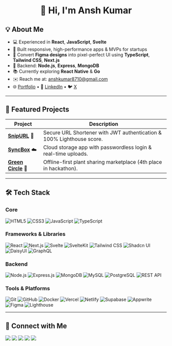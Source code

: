 <h1 align="center">👋 Hi, I'm Ansh Kumar</h1>


## 💡 About Me
- 💻 Experienced in **React**, **JavaScript**, **Svelte**  
- 🚀 Built responsive, high-performance apps & MVPs for startups  
- 🎨 Convert **Figma designs** into pixel-perfect UI using **TypeScript**, **Tailwind CSS**, **Next.js**  
- 🔗 Backend: **Node.js**, **Express**, **MongoDB**  
- 📚 Currently exploring **React Native** & **Go**  
- ✉️ Reach me at: [anshkumar8710@gmail.com](mailto:anshkumar8710@gmail.com)  
- 🌐 [Portfolio](https://ansh-kumar-portfolio.vercel.app) • 💼 [LinkedIn](https://www.linkedin.com/in/ansh-kumar-715b60242) • 🐦 [X](https://x.com/anshkumar8710)

---

## 🌟 Featured Projects

| Project | Description 
|---------|-------------
| **[SnipURL](https://snipurl-gules.vercel.app)** 🔗 | Secure URL Shortener with JWT authentication & 100% Lighthouse score.
| **[SyncBox](https://sync-box.vercel.app)** ☁️ | Cloud storage app with passwordless login & real-time uploads. 
| **[Green Circle](https://green-circle.pages.dev/)** 🌱 | Offline-first plant sharing marketplace (4th place in hackathon).

---

## 🛠 Tech Stack

### **Core**
![HTML5](https://img.shields.io/badge/HTML5-E34F26?style=for-the-badge&logo=html5&logoColor=white)
![CSS3](https://img.shields.io/badge/CSS3-1572B6?style=for-the-badge&logo=css3&logoColor=white)
![JavaScript](https://img.shields.io/badge/JavaScript-ES6+-F7DF1E?style=for-the-badge&logo=javascript&logoColor=black)
![TypeScript](https://img.shields.io/badge/TypeScript-3178C6?style=for-the-badge&logo=typescript&logoColor=white)

### **Frameworks & Libraries**
![React](https://img.shields.io/badge/React-20232A?style=for-the-badge&logo=react&logoColor=61DAFB)
![Next.js](https://img.shields.io/badge/Next.js-000000?style=for-the-badge&logo=nextdotjs&logoColor=white)
![Svelte](https://img.shields.io/badge/Svelte-FF3E00?style=for-the-badge&logo=svelte&logoColor=white)
![SvelteKit](https://img.shields.io/badge/SvelteKit-000000?style=for-the-badge&logo=svelte&logoColor=FF3E00)
![Tailwind CSS](https://img.shields.io/badge/TailwindCSS-38B2AC?style=for-the-badge&logo=tailwind-css&logoColor=white)
![Shadcn UI](https://img.shields.io/badge/Shadcn%20UI-000000?style=for-the-badge&logo=react&logoColor=white)
![DaisyUI](https://img.shields.io/badge/DaisyUI-56347C?style=for-the-badge&logo=daisyui&logoColor=white)
![GraphQL](https://img.shields.io/badge/GraphQL-E434AA?style=for-the-badge&logo=graphql&logoColor=white)

### **Backend**
![Node.js](https://img.shields.io/badge/Node.js-339933?style=for-the-badge&logo=node.js&logoColor=white)
![Express.js](https://img.shields.io/badge/Express.js-000000?style=for-the-badge&logo=express&logoColor=white)
![MongoDB](https://img.shields.io/badge/MongoDB-47A248?style=for-the-badge&logo=mongodb&logoColor=white)
![MySQL](https://img.shields.io/badge/MySQL-005E86?style=for-the-badge&logo=mysql&logoColor=white)
![PostgreSQL](https://img.shields.io/badge/PostgreSQL-336791?style=for-the-badge&logo=postgresql&logoColor=white)
![REST API](https://img.shields.io/badge/REST%20API-02569B?style=for-the-badge&logo=api&logoColor=white)

### **Tools & Platforms**
![Git](https://img.shields.io/badge/Git-F05032?style=for-the-badge&logo=git&logoColor=white)
![GitHub](https://img.shields.io/badge/GitHub-181717?style=for-the-badge&logo=github&logoColor=white)
![Docker](https://img.shields.io/badge/Docker-2496ED?style=for-the-badge&logo=docker&logoColor=white)
![Vercel](https://img.shields.io/badge/Vercel-000000?style=for-the-badge&logo=vercel&logoColor=white)
![Netlify](https://img.shields.io/badge/Netlify-00C7B7?style=for-the-badge&logo=netlify&logoColor=white)
![Supabase](https://img.shields.io/badge/Supabase-3ECF8E?style=for-the-badge&logo=supabase&logoColor=white)
![Appwrite](https://img.shields.io/badge/Appwrite-F02E65?style=for-the-badge&logo=appwrite&logoColor=white)
![Figma](https://img.shields.io/badge/Figma-F24E1E?style=for-the-badge&logo=figma&logoColor=white)
![Lighthouse](https://img.shields.io/badge/Lighthouse-F44B21?style=for-the-badge&logo=lighthouse&logoColor=white)

---

## 🔗 Connect with Me
<p>
<a href="https://x.com/anshkumar8710" target="_blank"><img src="https://img.shields.io/badge/X-000000?style=for-the-badge&logo=x&logoColor=white"></a>
<a href="https://www.linkedin.com/in/ansh-kumar-715b60242" target="_blank"><img src="https://img.shields.io/badge/LinkedIn-0077B5?style=for-the-badge&logo=linkedin&logoColor=white"></a>
<a href="https://github.com/AnshKumar10" target="_blank"><img src="https://img.shields.io/badge/GitHub-100000?style=for-the-badge&logo=github&logoColor=white"></a>
<a href="mailto:anshkumar8710@gmail.com"><img src="https://img.shields.io/badge/-Gmail-%23333?style=for-the-badge&logo=gmail&logoColor=white"></a>
<a href="https://ansh-kumar-portfolio.vercel.app" target="_blank"><img src="https://img.shields.io/badge/Portfolio-000000?style=for-the-badge&logo=firefox&logoColor=white"></a>
</p>
